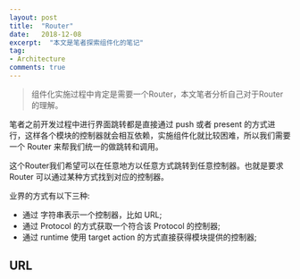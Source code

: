 ```yaml
---
layout: post
title:  "Router"
date:   2018-12-08
excerpt:  "本文是笔者探索组件化的笔记"
tag:
- Architecture
comments: true
---
```


> 组件化实施过程中肯定是需要一个Router，本文笔者分析自己对于Router的理解。

笔者之前开发过程中进行界面跳转都是直接通过 push 或者 present 的方式进行，这样各个模块的控制器就会相互依赖，实施组件化就比较困难，所以我们需要一个 Router 来帮我们统一的做跳转和调用。

这个Router我们希望可以在任意地方以任意方式跳转到任意控制器。也就是要求 Router 可以通过某种方式找到对应的控制器。

业界的方式有以下三种:

- 通过 字符串表示一个控制器，比如 URL;
- 通过 Protocol 的方式获取一个符合该 Protocol 的控制器;
- 通过 runtime 使用 target action 的方式直接获得模块提供的控制器;

## URL

